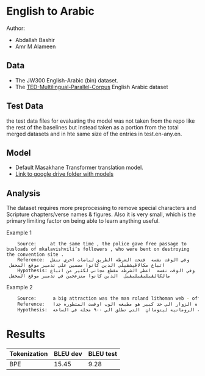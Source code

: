 # English to Arabic

Author: 
* Abdallah Bashir
* Amr M Alameen

## Data

* The JW300 English-Arabic (bin) dataset.
* The [TED-Multilingual-Parallel-Corpus](https://github.com/ajinkyakulkarni14/TED-Multilingual-Parallel-Corpus) English Arabic dataset	

## Test Data
the test data files for evaluating the model was not taken from the repo like the rest of the baselines but instead taken as a portion from the total merged datasets and in hte same size of the entries in test.en-any.en.  

## Model

- Default Masakhane Transformer translation model.
- [Link to google drive folder with models](https://drive.google.com/drive/folders/18P6HH9wavVpaR3UufoiUsTeqMnkvc1He)

## Analysis

The dataset requires more preprocessing to remove special characters and Scripture chapters/verse names & figures. Also it is very small, which is the primary limiting factor on being able to learn anything useful.

Example 1
```ar
	Source:     at the same time , the police gave free passage to busloads of mkalavishvili’s followers , who were bent on destroying the convention site .
	Reference:  وفي الوقت نفسه ‏ فتحت الشرطه الطريق لباصات اخري تنقل اتباع مكالاڤيشڤيلي الذين كانوا مصمين علي تدمير موقع المحفل ‏
	Hypothesis: وفي الوقت نفسه ‏ اعطي الشرطه مقطع مجاني لكثير من اتباع مالكالڤيليڤيليڤيل ‏ الذين كانوا منزعجين في تدمير موقع المحفل ‏
```

Example 2
```sh
	Source:      a big attraction was the man roland lithoman web - offset press that prints up to 90,000 magazines an hour .
	Reference:  وما لفت انتباه الزوار الي حد كبير هو مطبعه الوب اوفست المتطوره جدا ‏ man roland lithoman‏ ‏ التي يمكن ان تطبع ٠‏٩٠ مجله في الساعه ‏ 
	Hypothesis: كان جذب كبير هو الصحافه الرومانيه ليتوماان ‏ التي تطلق الي ٠‏٩٠ مجله في الساعه ‏
```

# Results

Tokenization | BLEU dev | BLEU test
--- | --- | ---
BPE | 15.45  | 9.28
